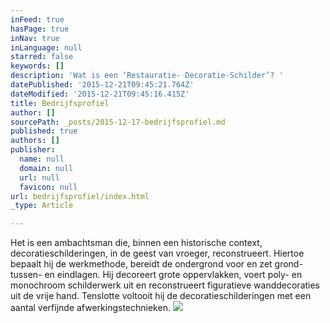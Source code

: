 ```yaml
---
inFeed: true
hasPage: true
inNav: true
inLanguage: null
starred: false
keywords: []
description: 'Wat is een ‘Restauratie- Decoratie-Schilder’? '
datePublished: '2015-12-21T09:45:21.764Z'
dateModified: '2015-12-21T09:45:16.415Z'
title: Bedrijfsprofiel
author: []
sourcePath: _posts/2015-12-17-bedrijfsprofiel.md
published: true
authors: []
publisher:
  name: null
  domain: null
  url: null
  favicon: null
url: bedrijfsprofiel/index.html
_type: Article

---
```

Het is een ambachtsman die, binnen een historische context, decoratieschilderingen, in de geest van vroeger, reconstrueert. Hiertoe bepaalt hij de werkmethode, bereidt de ondergrond voor en zet 
grond- tussen- en eindlagen. Hij decoreert grote oppervlakken, voert poly- en monochroom schilderwerk uit en reconstrueert figuratieve wanddecoraties uit de vrije hand. Tenslotte voltooit hij de decoratieschilderingen met een aantal verfijnde afwerkingstechnieken.
![](https://the-grid-user-content.s3-us-west-2.amazonaws.com/0dfd9f96-5f7e-4652-bdad-dd331699302b.jpg)